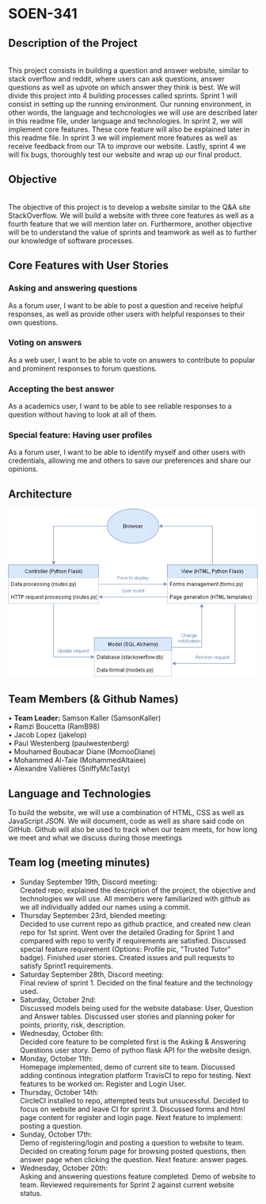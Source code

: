 # SOEN-341

<head>
<h2>Description of the Project</h2><br/>
</head>
This project consists in building a question and answer website, similar to stack overflow and reddit, where users can ask questions, answer questions as well as upvote on which answer they think is best. We will divide this project into 4 building processes called sprints. Sprint 1 will consist in setting up the running environment. Our running environment, in other words, the language and techcnologies we will use are described later in this readme file, under language and technologies. In sprint 2, we will implement core features. These core feature will also be explained later in this readme file. In sprint 3 we will implement more features as well as receive feedback from our TA to improve our website. Lastly, sprint 4 we will fix bugs, thoroughly test our website and wrap up our final product.

<h2>Objective</h2> <br/>
The objective of this project is to develop a website similar to the Q&A site StackOverflow.  We will build a website with three core features as well as a fourth feature that we will mention later on. Furthermore, another objective will be to understand the value of sprints and teamwork as well as to further our knowledge of software processes.

<h2>Core Features with User Stories</h2>
<h3>Asking and answering questions</h3>
As a forum user, I want to be able to post a question and receive helpful responses, as well as provide other users with helpful responses to their own questions.<br/>
<h3>Voting on answers</h3>
As a web user, I want to be able to vote on answers to contribute to popular and prominent responses to forum questions.<br/>
<h3>Accepting the best answer</h3>
As a academics user, I want to be able to see reliable responses to a question without having to look at all of them.<br/>
<h3>Special feature: Having user profiles</h3>
As a forum user, I want to be able to identify myself and other users with credentials, allowing me and others to save our preferences and share our opinions.<br/>

<h2>Architecture</h2>
<img src="Architecture.png" />

<h2>Team Members (& Github Names)</h2>

• <b>Team Leader:</b> Samson Kaller (SamsonKaller)<br>
• Ramzi Boucetta (RamB98)<br/>
• Jacob Lopez (jakelop)<br/>
• Paul Westenberg (paulwestenberg)<br/>
• Mouhamed Boubacar Diane (MomooDiane)<br/>
• Mohammed Al-Taie (MohammedAltaiee)<br/>
• Alexandre Vallières (SniffyMcTasty)<br/>

<h2>Language and Technologies</h2>

To build the website, we will use a combination of HTML, CSS as well as JavaScript JSON. We will document, code as well as share said code on GitHub. Github will also be used to track when our team meets, for how long we meet and what we discuss during those meetings

<h2>Team log (meeting minutes)</h2>

- Sunday September 19th, Discord meeting:
  <br>
  Created repo, explained the description of the project, the objective and technologies we will use.
  All members were familiarized with github as we all individually added our names using a commit.
  <br>
- Thursday September 23rd, blended meeting:
  <br>
  Decided to use current repo as github practice, and created new clean repo for 1st sprint.
  Went over the detailed Grading for Sprint 1 and compared with repo to verify if requirements are satisfied.
  Discussed special feature requirement (Options: Profile pic, "Trusted Tutor" badge).
  Finished user stories.
  Created issues and pull requests to satisfy Sprint1 requirements.
  <br>
- Saturday September 28th, Discord meeting:
  <br>
  Final review of sprint 1. Decided on the final feature and the technology used.
  <br>
- Saturday, October 2nd:
  <br>
  Discussed models being used for the website database: User, Question and Answer tables.
  Discussed user stories and planning poker for points, priority, risk, description.
  <br>
- Wednesday, October 6th:
  <br>
  Decided core feature to be completed first is the Asking & Answering Questions user story.
  Demo of python flask API for the website design.
  <br>
- Monday, October 11th:
  <br>
  Homepage implemented, demo of current site to team.
  Discussed adding continous integration platform TravisCI to repo for testing.
  Next features to be worked on: Register and Login User.
  <br>
- Thursday, October 14th:
  <br>
  CircleCI installed to repo, attempted tests but unsucessful.
  Decided to focus on website and leave CI for sprint 3.
  Discussed forms and html page content for register and login page.
  Next feature to implement: posting a question.
  <br>
- Sunday, October 17th:
  <br>
  Demo of registering/login and posting a question to website to team.
  Decided on creating forum page for browsing posted questions, then answer page when clicking the question.
  Next feature: answer pages.
  <br>
- Wednesday, October 20th:
  <br>
  Asking and answering questions feature completed.
  Demo of website to team.
  Reviewed requirements for Sprint 2 against current website status.
